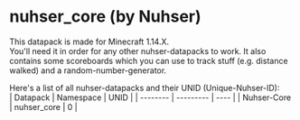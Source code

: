 # nuhser_core (by Nuhser)

This datapack is made for Minecraft 1.14.X.  
You'll need it in order for any other nuhser-datapacks to work. It also contains some scoreboards which you can use to track stuff (e.g. distance walked) and a random-number-generator.


Here's a list of all nuhser-datapacks and their UNID (Unique-Nuhser-ID):  
| Datapack | Namespace | UNID |
| -------- | --------- | ---- |
| Nuhser-Core | nuhser_core | 0 |
